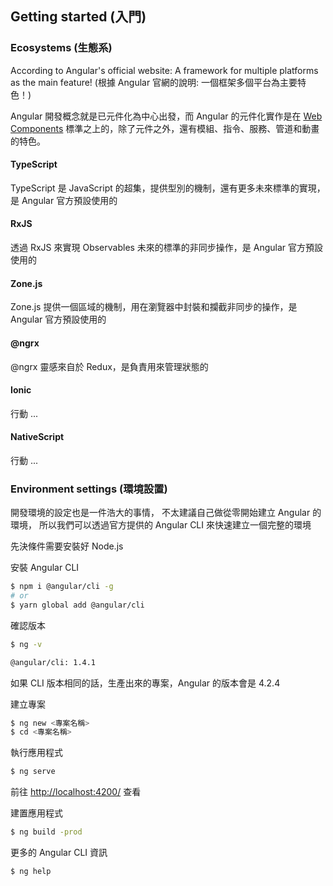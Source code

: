 ## Getting started (入門)

### Ecosystems (生態系)

According to Angular's official website: A framework for multiple platforms as the main feature!
(根據 Angular 官網的說明: 一個框架多個平台為主要特色！)

Angular 開發概念就是已元件化為中心出發，而 Angular 的元件化實作是在 [Web Components](https://developer.mozilla.org/en-US/docs/Web/Web_Components) 標準之上的，除了元件之外，還有模組、指令、服務、管道和動畫的特色。

#### TypeScript

TypeScript 是 JavaScript 的超集，提供型別的機制，還有更多未來標準的實現，是 Angular 官方預設使用的

#### RxJS

透過 RxJS 來實現 Observables 未來的標準的非同步操作，是 Angular 官方預設使用的

#### Zone.js

Zone.js 提供一個區域的機制，用在瀏覽器中封裝和攔截非同步的操作，是 Angular 官方預設使用的

#### @ngrx

@ngrx 靈感來自於 Redux，是負責用來管理狀態的

#### Ionic

行動 ...

#### NativeScript

行動 ...

### Environment settings (環境設置)

開發環境的設定也是一件浩大的事情，
不太建議自己做從零開始建立 Angular 的環境，
所以我們可以透過官方提供的 Angular CLI 來快速建立一個完整的環境

先決條件需要安裝好 Node.js

安裝 Angular CLI

```bash
$ npm i @angular/cli -g
# or
$ yarn global add @angular/cli
```

確認版本

```bash
$ ng -v

@angular/cli: 1.4.1
```

如果 CLI 版本相同的話，生產出來的專案，Angular 的版本會是 4.2.4

建立專案

```bash
$ ng new <專案名稱>
$ cd <專案名稱>
```

執行應用程式

```bash
$ ng serve
```

前往 [http://localhost:4200/](http://localhost:4200/) 查看

建置應用程式

```bash
$ ng build -prod
```

更多的 Angular CLI 資訊

```bash
$ ng help
```
